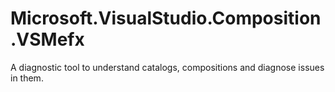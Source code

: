 # Microsoft.VisualStudio.Composition.VSMefx

A diagnostic tool to understand catalogs, compositions and diagnose issues in them.
